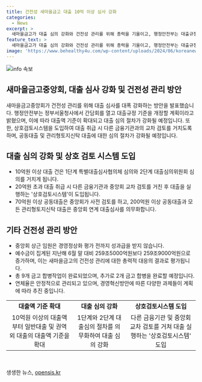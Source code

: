 ```yaml
---
title: 건전성 새마을금고 대출 10억 이상 심사 강화
categories:
  - News
excerpt: >
  새마을금고가 대출 심의 강화와 건전성 관리를 위해 총력을 기울이고, 행정안전부는 대출규정을 개정하여 적정한 대출심의를 의무화한다. 이로써 금고 내의 부실 대출과 손실을 방지하며, 새마을금고는 지난 뱅크런 사태 이후 259조9000억원의 전체 예수금을 기록하며 안정적인 경영으로 건전성 회복을 이룩했다고 밝혔다. 새마을금고는 시스템적 개선을 통해 보다 신중한 대출심사로 손실을 최소화하고, 경영혁신방안을 추진하여 금융 안정을 다지고 있다.
feature_text: >
  새마을금고가 대출 심의 강화와 건전성 관리를 위해 총력을 기울이고, 행정안전부는 대출규정을 개정하여 적정한 대출심의를 의무화한다. 이로써 금고 내의 부실 대출과 손실을 방지하며, 새마을금고는 지난 뱅크런 사태 이후 259조9000억원의 전체 예수금을 기록하며 안정적인 경영으로 건전성 회복을 이룩했다고 밝혔다. 새마을금고는 시스템적 개선을 통해 보다 신중한 대출심사로 손실을 최소화하고, 경영혁신방안을 추진하여 금융 안정을 다지고 있다.
image: 'https://www.behealthy4u.com/wp-content/uploads/2024/06/koreanews.jpg'
---
```


<p><img src="https://www.behealthy4u.com/wp-content/uploads/2024/06/koreanews.jpg" alt="info 속보" /></p>

<h2 data-ke-size="size26">새마을금고중앙회, 대출 심사 강화 및 건전성 관리 방안</h2>

<p data-ke-size="size16">새마을금고중앙회가 건전성 관리를 위해 대출 심사를 대폭 강화하는 방안을 발표했습니다. 행정안전부는 정부서울청사에서 간담회를 열고 대출규정 기준을 개정할 계획이라고 밝혔으며, 이에 따라 대출액 기준이 확대되고 대출 심의 절차가 강화될 예정입니다. 또한, 상호검토시스템을 도입하여 대출 취급 시 다른 금융기관과의 교차 검토를 거치도록 하며, 공동대출 및 관리형토지신탁 대출에 대한 심의 절차가 강화될 예정입니다.</p>

<h2 data-ke-size="size24">대출 심의 강화 및 상호 검토 시스템 도입</h2>

<ul>
  <li>10억원 이상 대출 건은 1단계 특별대출심사협의체 심의와 2단계 대출심의위원회 심의를 거치게 됩니다.</li>
  <li>20억원 초과 대출 취급 시 다른 금융기관과 중앙회 교차 검토를 거친 후 대출을 실행하는 '상호검토시스템'이 도입됩니다.</li>
  <li>70억원 이상 공동대출은 중앙회가 사전 검토를 하고, 200억원 이상 공동대출과 모든 관리형토지신탁 대출은 중앙회 연계 대출심사를 의무화합니다.</li>
</ul>

<h2 data-ke-size="size24">기타 건전성 관리 방안</h2>

<ul>
  <li>중앙회 상근 임원은 경영정상화 평가 전까지 성과급을 받지 않습니다.</li>
  <li>예수금이 집계된 지난해 6월 말 대비 259조5000억원보다 259조9000억원으로 증가하며, 이는 새마을금고의 건전성 관리에 대한 총력적 대응의 결과로 평가됩니다.</li>
  <li>총 9개 금고 합병작업이 완료되었으며, 추가로 2개 금고 합병을 완료할 예정입니다.</li>
  <li>연체율은 안정적으로 관리되고 있으며, 경영혁신방안에 따른 다양한 과제들이 계획에 따라 추진 중입니다.</li>
</ul>

<table>
  <tr>
    <td style="text-align: center; height: 17px;"><b>대출액 기준 확대</b></td>
    <td style="text-align: center; height: 17px;"><b>대출 심의 강화</b></td>
    <td style="text-align: center; height: 17px;"><b>상호검토시스템 도입</b></td>
  </tr>
  <tr>
    <td style="text-align: center; height: 17px;">10억원 이상의 대출액부터 일반대출 및 권역 외 대출의 대출액 기준을 확대</td>
    <td style="text-align: center; height: 17px;">1단계와 2단계 대출심의 절차를 의무화하여 대출 심의 강화</td>
    <td style="text-align: center; height: 17px;">다른 금융기관 및 중앙회 교차 검토를 거쳐 대출 실행하는 '상호검토시스템' 도입</td>
  </tr>
</table>

<p data-ke-size="size16">&nbsp;</p>
생생한 뉴스, <a href="https://opensis.kr" rel="dofollow">opensis.kr</a>


